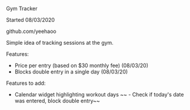 Gym Tracker

Started 08/03/2020

github.com/yeehaoo

Simple idea of tracking sessions at the gym.

Features:
 - Price per entry (based on $30 monthly fee) (08/03/20)
 - Blocks double entry in a single day (08/03/20)

Features to add:
 - Calendar widget highlighting workout days
~~ - Check if today's date was entered, block double entry~~
